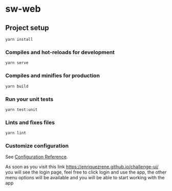 # sw-web

## Project setup
```
yarn install
```

### Compiles and hot-reloads for development
```
yarn serve
```

### Compiles and minifies for production
```
yarn build
```

### Run your unit tests
```
yarn test:unit
```

### Lints and fixes files
```
yarn lint
```

### Customize configuration
See [Configuration Reference](https://cli.vuejs.org/config/).


As soon as you visit this link https://enriquezrene.github.io/challenge-ui/ you will see the login page, feel free to click login and use the app, the other menu options will be 
available and you will be able to start working with the app